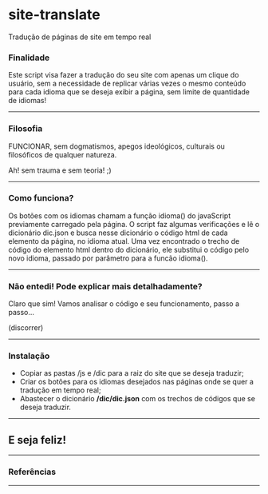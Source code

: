 # site-translate
Tradução de páginas de site em tempo real

### Finalidade
Este script visa fazer a tradução do seu site com apenas um clique do usuário, sem a necessidade de replicar várias vezes o mesmo conteúdo para cada idioma que se deseja exibir a página, sem limite de quantidade de idiomas!

---
### Filosofia
FUNCIONAR, sem dogmatismos, apegos ideológicos, culturais ou filosóficos de qualquer natureza.

Ah! sem trauma e sem teoria! ;)

---
### Como funciona?
Os botões com os idiomas chamam a função idioma() do javaScript previamente carregado pela página. O script faz algumas verificações e lê o dicionário dic.json e busca nesse dicionário o código html de cada elemento da página, no idioma atual.
Uma vez encontrado o trecho de código do elemento html dentro do dicionário, ele substitui o código pelo novo idioma, passado por parâmetro para a funcão idioma().

---
### Não entedi! Pode explicar mais detalhadamente?
Claro que sim!
Vamos analisar o código e seu funcionamento, passo a passo...

(discorrer)

---
### Instalação
- Copiar as pastas /js e /dic para a raiz do site que se deseja traduzir;
- Criar os botões para os idiomas desejados nas páginas onde se quer a tradução em tempo real;
- Abastecer o dicionário **/dic/dic.json** com os trechos de códigos que se deseja traduzir.
---

E seja feliz!
---

---
### Referências

---
